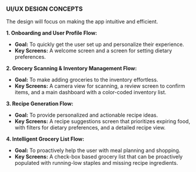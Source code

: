 ### **UI/UX DESIGN CONCEPTS**

The design will focus on making the app intuitive and efficient.

**1. Onboarding and User Profile Flow:**
* **Goal:** To quickly get the user set up and personalize their experience.
* **Key Screens:** A welcome screen and a screen for setting dietary preferences.

**2. Grocery Scanning & Inventory Management Flow:**
* **Goal:** To make adding groceries to the inventory effortless.
* **Key Screens:** A camera view for scanning, a review screen to confirm items, and a main dashboard with a color-coded inventory list.

**3. Recipe Generation Flow:**
* **Goal:** To provide personalized and actionable recipe ideas.
* **Key Screens:** A recipe suggestions screen that prioritizes expiring food, with filters for dietary preferences, and a detailed recipe view.

**4. Intelligent Grocery List Flow:**
* **Goal:** To proactively help the user with meal planning and shopping.
* **Key Screens:** A check-box based grocery list that can be proactively populated with running-low staples and missing recipe ingredients.
